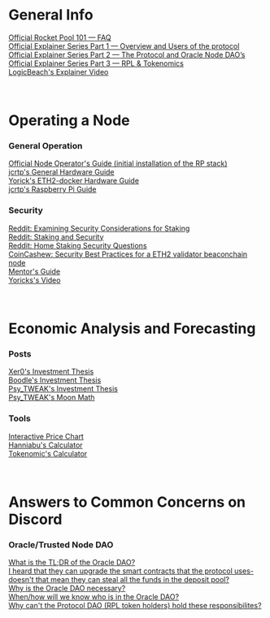 # General Info
[Official Rocket Pool 101 — FAQ](https://medium.com/rocket-pool/rocket-pool-101-faq-ee683af10da9)</br>
[Official Explainer Series Part 1 — Overview and Users of the protocol](https://medium.com/rocket-pool/rocket-pool-staking-protocol-part-1-8be4859e5fbd) </br>
[Official Explainer Series Part 2 — The Protocol and Oracle Node DAO’s](https://medium.com/rocket-pool/rocket-pool-staking-protocol-part-2-e0d346911fe1) </br>
[Official Explainer Series Part 3 — RPL & Tokenomics](https://medium.com/rocket-pool/rocket-pool-staking-protocol-part-2-e0d346911fe1) </br>
[LogicBeach's Explainer Video](https://www.youtube.com/watch?v=uytfJlMfdyc)

</br>

# Operating a Node
### General Operation
[Official Node Operator's Guide (initial installation of the RP stack)](https://medium.com/rocket-pool/rocket-pool-v2-5-beta-node-operators-guide-77859891766b) </br>
[jcrtp's General Hardware Guide](https://github.com/jclapis/rocketpool.github.io/blob/main/src/guides/local/hardware.md)</br>
[Yorick's ETH2-docker Hardware Guide](https://eth2-docker.net/docs/Usage/Hardware) </br>
[jcrtp's Raspberry Pi Guide](https://github.com/jclapis/rp-pi-guide)</br>
### Security
[Reddit: Examining Security Considerations for Staking](https://old.reddit.com/r/ethstaker/comments/jtn2tx/examining_security_considerations_for_staking/)</br>
[Reddit: Staking and Security](https://old.reddit.com/r/ethstaker/comments/hmqpdu/staking_and_security/)</br>
[Reddit: Home Staking Security Questions](https://old.reddit.com/r/ethstaker/comments/iqq2tv/home_staking_security_questions/)</br>
[CoinCashew: Security Best Practices for a ETH2 validator beaconchain node](https://www.coincashew.com/coins/overview-eth/guide-or-security-best-practices-for-a-eth2-validator-beaconchain-node
)</br>
[Mentor's Guide](https://github.com/rocket-pool/rocketpool.github.io/blob/main/src/documentation/smart-node-sections/security-considerations.md)</br>
[Yoricks's Video](https://www.youtube.com/watch?v=hHtvCGlPz-o)</br>

</br>

# Economic Analysis and Forecasting
### Posts
[Xer0's Investment Thesis](https://www.reddit.com/r/ethfinance/comments/m3pug8/the_rocket_pool_investment_thesis/)</br>
[Boodle's Investment Thesis](https://www.reddit.com/r/ethfinance/comments/m4jj0i/rocketpool_investment_thesis_round_3/)</br>
[Psy_TWEAK's Investment Thesis](https://www.reddit.com/r/ethtrader/comments/m43r38/the_rocket_pool_investment_thesis_speculative/)</br>
[Psy_TWEAK's Moon Math](https://discord.com/channels/405159462932971535/405163713063288832/820009733020844043)</br>
### Tools
[Interactive Price Chart](https://tommw.shinyapps.io/RPL_apy/)</br>
[Hanniabu's Calculator](www.rocketpooltool.com)</br>
[Tokenomic's Calculator](https://docs.google.com/spreadsheets/d/1Wl3EukDALcd8nBQQkMhzXr5WfwmEj264YPfch9AJN30/edit#gid=0)</br>

</br>

# Answers to Common Concerns on Discord
### Oracle/Trusted Node DAO
[What is the TL;DR of the Oracle DAO?](https://discord.com/channels/405159462932971535/704196071881965589/804156484161896468)</br>
[I heard that they can upgrade the smart contracts that the protocol uses- doesn't that mean they can steal all the funds in the deposit pool?]()</br>
[Why is the Oracle DAO necessary?](https://discord.com/channels/405159462932971535/704196071881965589/812111405263486996)</br>
[When/how will we know who is in the Oracle DAO?](https://discord.com/channels/405159462932971535/704196071881965589/812110740995178496)</br>
[Why can't the Protocol DAO (RPL token holders) hold these responsibilites?](https://discord.com/channels/405159462932971535/704196071881965589/812112820350746644)</br>
